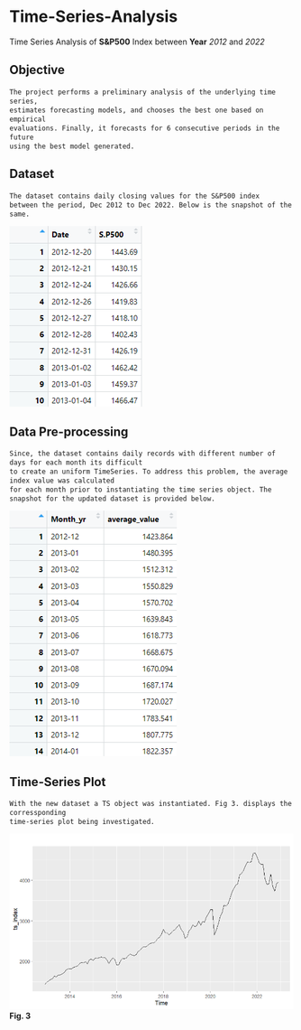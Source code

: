 # Time-Series-Analysis
Time Series Analysis of **S&P500** Index between **Year** *2012* and *2022*

## Objective
	The project performs a preliminary analysis of the underlying time series,
	estimates forecasting models, and chooses the best one based on empirical 
	evaluations. Finally, it forecasts for 6 consecutive periods in the future 
	using the best model generated.


## Dataset
	The dataset contains daily closing values for the S&P500 index	
	between the period, Dec 2012 to Dec 2022. Below is the snapshot of the 
	same.
	
![snapshot](/data/assets/dataset.png)
	
## Data Pre-processing
	Since, the dataset contains daily records with different number of days for each month its difficult 
	to create an uniform TimeSeries. To address this problem, the average index value was calculated 
	for each month prior to instantiating the time series object. The snapshot for the updated dataset is provided below.

![pre_processed](/data/assets/preprocessed_dataset.png)

## Time-Series Plot
	With the new dataset a TS object was instantiated. Fig 3. displays the corressponding 
	time-series plot being investigated.
	
![ts_plot](/data/assets/ts_plot.png)\
          **Fig. 3**